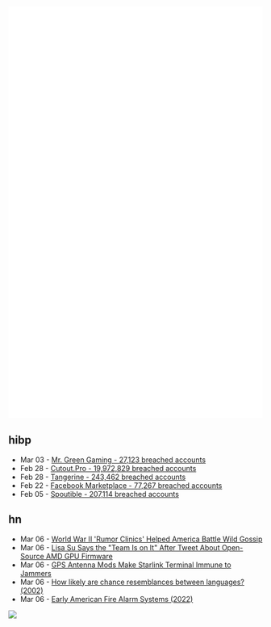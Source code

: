 ![Metrics](https://raw.githubusercontent.com/phixion/phixion/master/metrics.svg)

## hibp

<!--
for https://github.com/phixion/phixion/blob/main/.github/workflows/feeds.yml
-->
<!--START_SECTION:haveibeenpwnd-->
- Mar 03 - [Mr. Green Gaming - 27,123 breached accounts](https://haveibeenpwned.com/PwnedWebsites#MrGreenGaming)
- Feb 28 - [Cutout.Pro - 19,972,829 breached accounts](https://haveibeenpwned.com/PwnedWebsites#CutoutPro)
- Feb 28 - [Tangerine - 243,462 breached accounts](https://haveibeenpwned.com/PwnedWebsites#Tangerine)
- Feb 22 - [Facebook Marketplace - 77,267 breached accounts](https://haveibeenpwned.com/PwnedWebsites#FacebookMarketplace)
- Feb 05 - [Spoutible - 207,114 breached accounts](https://haveibeenpwned.com/PwnedWebsites#Spoutible)
<!--END_SECTION:haveibeenpwnd-->

## hn

<!--
for https://github.com/phixion/phixion/blob/main/.github/workflows/feeds.yml
-->
<!--START_SECTION:hn-->
- Mar 06 - [World War II 'Rumor Clinics' Helped America Battle Wild Gossip](https://www.smithsonianmag.com/history/world-war-ii-rumor-clinics-helped-america-battle-wild-gossip-180983883/)
- Mar 06 - [Lisa Su Says the "Team Is on It" After Tweet About Open-Source AMD GPU Firmware](https://www.phoronix.com/news/Lisa-Su-Tweet-OSS-Firmware)
- Mar 06 - [GPS Antenna Mods Make Starlink Terminal Immune to Jammers](https://hackaday.com/2024/03/06/gps-antenna-mods-make-starlink-terminal-immune-to-jammers/)
- Mar 06 - [How likely are chance resemblances between languages? (2002)](https://www.zompist.com/chance.htm)
- Mar 06 - [Early American Fire Alarm Systems (2022)](https://www.ffam.org/2022/09/17/early-american-fire-alarm-systems/)
<!--END_SECTION:hn-->

<!--
for https://yhype.me
-->
![](https://hit.yhype.me/github/profile?user_id=13013670)
